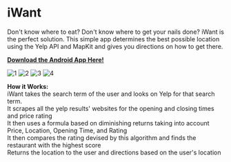 iWant
=====

Don't know where to eat? Don't know where to get your nails done? iWant is the perfect solution. This simple app determines the best possible location using the Yelp API and MapKit and gives you directions on how to get there.

<a href="https://play.google.com/store/apps/details?id=com.serendipity"><strong>Download the Android App Here!</strong></a>

![1](http://www.aaronpang.com/Gifs/iWant/1.gif)
![2](http://www.aaronpang.com/Gifs/iWant/2.gif)
![3](http://www.aaronpang.com/Gifs/iWant/3.gif)
![4](http://www.aaronpang.com/Gifs/iWant/4.gif)

<strong>How it Works:</strong><br>
iWant takes the search term of the user and looks on Yelp for that search term.<br>
It scrapes all the yelp results' websites for the opening and closing times and price rating<br>
It then uses a formula based on diminishing returns taking into account Price, Location, Opening Time, and Rating<br>
It then compares the rating devised by this algorithm and finds the restaurant with the highest score<br>
Returns the location to the user and directions based on the user's location<br>


